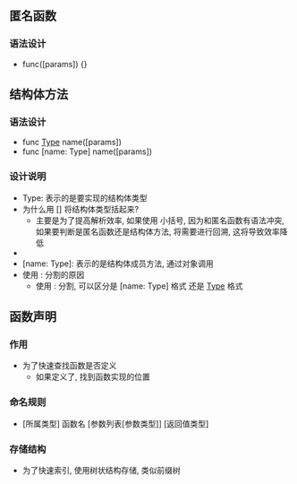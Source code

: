 ## 匿名函数
### 语法设计
- func([params]) {}

## 结构体方法
### 语法设计
- func [Type] name([params])
- func [name: Type] name([params])

### 设计说明
- Type: 表示的是要实现的结构体类型
- 为什么用 [] 将结构体类型括起来?
	- 主要是为了提高解析效率, 如果使用 小括号, 因为和匿名函数有语法冲突, 如果要判断是匿名函数还是结构体方法, 将需要进行回溯, 这将导致效率降低
- [Type]: 表示的是结构体相关的方法
- [name: Type]: 表示的是结构体成员方法, 通过对象调用
- 使用 : 分割的原因
	- 使用 : 分割, 可以区分是 [name: Type] 格式 还是 [Type] 格式

## 函数声明
### 作用
- 为了快速查找函数是否定义
	- 如果定义了, 找到函数实现的位置

### 命名规则
- [所属类型] 函数名 [参数列表[参数类型]] [返回值类型]

### 存储结构
- 为了快速索引, 使用树状结构存储, 类似前缀树
